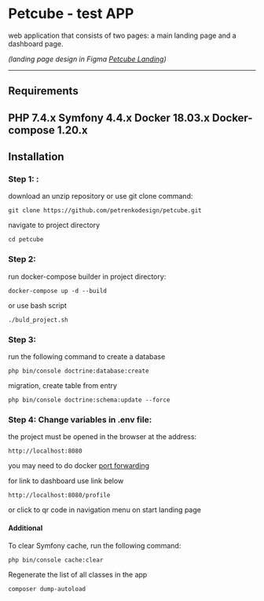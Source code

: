 # Petcube - test APP

web application that consists of two pages: a main landing page and a dashboard page.

*(landing page design in Figma [Petcube Landing](https://www.figma.com/file/MzvPht5mycZ5Tr1P0gwIEV/Petcube-App-Test))*

---

## Requirements

PHP 7.4.x
Symfony 4.4.x
Docker 18.03.x
Docker-compose 1.20.x
---

## Installation

### Step 1: :

download an unzip repository or use git clone command:

``git clone https://github.com/petrenkodesign/petcube.git``

navigate to project directory 

``cd petcube ``

### Step 2: 

run docker-compose builder in project directory:

``docker-compose up -d --build``

or use bash script 

``./buld_project.sh``

### Step 3:

run the following command to create a database

``php bin/console doctrine:database:create``

migration, create table from entry

``php bin/console doctrine:schema:update --force``


### Step 4: Change variables in .env file:

the project must be opened in the browser at the address:

``http://localhost:8080``

you may need to do docker [port forwarding](https://docs.docker.com/config/containers/container-networking/)

for link to dashboard use link below

``http://localhost:8080/profile``

or click to qr code in navigation menu on start landing page


#### Additional

To clear Symfony cache, run the following command:

``php bin/console cache:clear``

Regenerate the list of all classes in the app

``composer dump-autoload``
